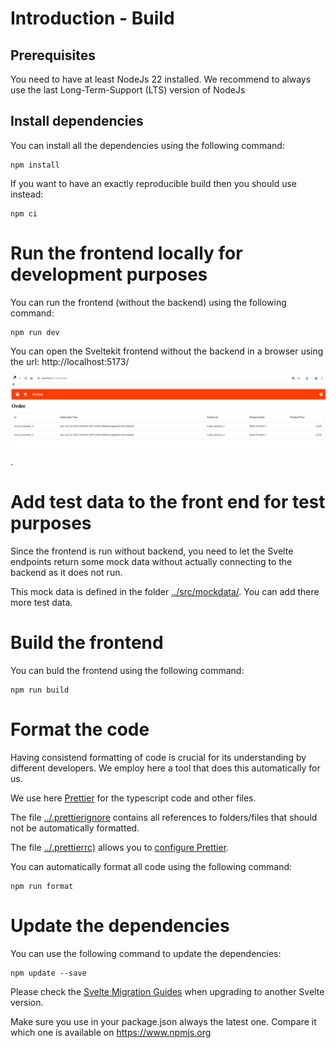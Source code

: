 # Introduction - Build

## Prerequisites

You need to have at least NodeJs 22 installed. We recommend to always use the last Long-Term-Support (LTS) version of NodeJs

## Install dependencies

You can install all the dependencies using the following command:

```
npm install
```

If you want to have an exactly reproducible build then you should use instead:

```
npm ci
```

# Run the frontend locally for development purposes

You can run the frontend (without the backend) using the following command:

```
npm run dev
```

You can open the Sveltekit frontend without the backend in a browser using the url: http://localhost:5173/

![Rust - npm - Svelte application browser](./img/svelte_app.png).

# Add test data to the front end for test purposes

Since the frontend is run without backend, you need to let the Svelte endpoints return some mock data without actually connecting to the backend as it does not run.

This mock data is defined in the folder [../src/mockdata/](../src/mockdata/). You can add there more test data.

# Build the frontend

You can buld the frontend using the following command:

```
npm run build
```

# Format the code

Having consistend formatting of code is crucial for its understanding by different developers. We employ here a tool that does this automatically for us.

We use here [Prettier](https://prettier.io/docs/en/) for the typescript code and other files.

The file [../.prettierignore](../.prettierignore) contains all references to folders/files that should not be automatically formatted.

The file [../.prettierrc)](../.prettierrc) allows you to [configure Prettier](https://prettier.io/docs/en/configuration).

You can automatically format all code using the following command:

```
npm run format
```

# Update the dependencies

You can use the following command to update the dependencies:

```
npm update --save
```

Please check the [Svelte Migration Guides](https://svelte.dev/docs/svelte/) when upgrading to another Svelte version.

Make sure you use in your package.json always the latest one. Compare it which one is available on https://www.npmjs.org
